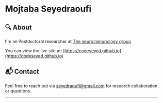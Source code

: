 # Mojtaba Seyedraoufi

## 🔍 About

I'm an Postdoctoral researcher at [The neuroimmunology group](https://www.med.uio.no/imb/english/?vrtx=unit-view&areacode=511232)

You can view the live site at: [https://codeseyed.github.io](https://codeseyed.github.io)

## 📬 Contact

Feel free to reach out via [seyedraoufi@gmail.com](mailto:seyedraoufi@gmail.com) for research collaboration or questions.

---
